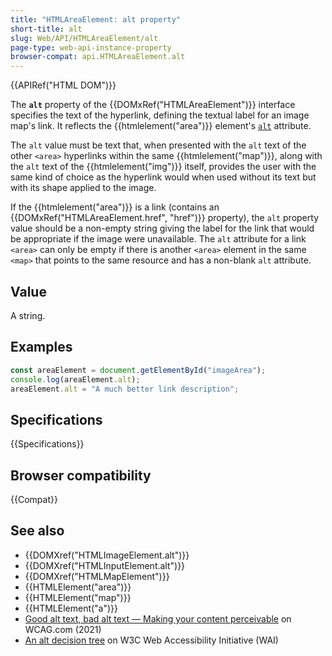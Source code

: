 ```yaml
---
title: "HTMLAreaElement: alt property"
short-title: alt
slug: Web/API/HTMLAreaElement/alt
page-type: web-api-instance-property
browser-compat: api.HTMLAreaElement.alt
---
```


{{APIRef("HTML DOM")}}

The **`alt`** property of the {{DOMxRef("HTMLAreaElement")}} interface specifies the text of the hyperlink, defining the textual label for an image map's link. It reflects the {{htmlelement("area")}} element's [`alt`](/en-US/docs/Web/HTML/Reference/Elements/area#alt) attribute.

The `alt` value must be text that, when presented with the `alt` text of the other `<area>` hyperlinks within the same {{htmlelement("map")}}, along with the `alt` text of the {{htmlelement("img")}} itself, provides the user with the same kind of choice as the hyperlink would when used without its text but with its shape applied to the image.

If the {{htmlelement("area")}} is a link (contains an {{DOMxRef("HTMLAreaElement.href", "href")}} property), the `alt` property value should be a non-empty string giving the label for the link that would be appropriate if the image were unavailable. The `alt` attribute for a link `<area>` can only be empty if there is another `<area>` element in the same `<map>` that points to the same resource and has a non-blank `alt` attribute.

## Value

A string.

## Examples

```js
const areaElement = document.getElementById("imageArea");
console.log(areaElement.alt);
areaElement.alt = "A much better link description";
```

## Specifications

{{Specifications}}

## Browser compatibility

{{Compat}}

## See also

- {{DOMXref("HTMLImageElement.alt")}}
- {{DOMXref("HTMLInputElement.alt")}}
- {{DOMXref("HTMLMapElement")}}
- {{HTMLElement("area")}}
- {{HTMLElement("map")}}
- {{HTMLElement("a")}}
- [Good alt text, bad alt text — Making your content perceivable](https://www.wcag.com/blog/good-alt-text-bad-alt-text-making-your-content-perceivable/) on WCAG.com (2021)
- [An alt decision tree](https://www.w3.org/WAI/tutorials/images/decision-tree/) on W3C Web Accessibility Initiative (WAI)
